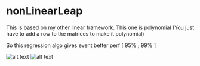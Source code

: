 # nonLinearLeap
This is based on my other linear framework. This one is polynomial (You just have to add a row to the matrices to make it polynomial)

So this regression algo gives event better perf [ 95% ; 99% ]


![alt text]([https://github.com/Huginode/nonLinearLeap/blob/main/Pictures/PolynomialGraph.png?raw=true)
![alt text]([https://github.com/Huginode/nonLinearLeap/blob/main/Pictures/LearningCurve.png?raw=true)
